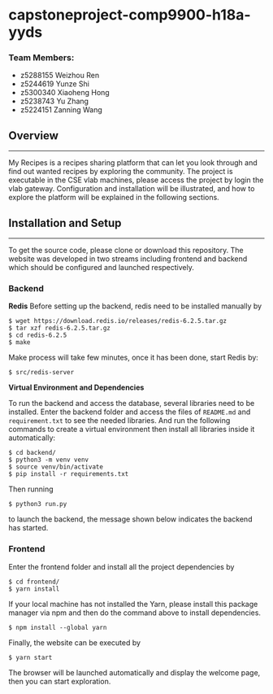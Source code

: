 # capstoneproject-comp9900-h18a-yyds

### Team Members:

* z5288155	Weizhou Ren
* z5244619	Yunze Shi
* z5300340	Xiaoheng Hong
* z5238743	Yu Zhang
* z5224151	Zanning Wang


## **Overview**
---
My Recipes is a recipes sharing platform that can let you look through and find out wanted recipes by exploring the community. The project is executable in the CSE vlab machines, please access the project by login the vlab gateway. Configuration and installation will be illustrated, and how to explore the platform will be explained in the following sections. 

## **Installation and Setup**
---
To get the source code, please clone or download this repository. The website was developed in two streams including frontend and backend which should be configured and launched respectively. 

### Backend
**Redis**
Before setting up the backend, redis need to be installed manually by 
```
$ wget https://download.redis.io/releases/redis-6.2.5.tar.gz
$ tar xzf redis-6.2.5.tar.gz
$ cd redis-6.2.5
$ make
```
Make process will take few minutes, once it has been done, start Redis by:
```
$ src/redis-server
```
**Virtual Environment and Dependencies**

To run the backend and access the database, several libraries need to be installed. Enter the backend folder and access the files of ```README.md``` and ```requirement.txt``` to see the needed libraries. And run the following commands to create a virtual environment then install all libraries inside it automatically: 
```
$ cd backend/
$ python3 -m venv venv
$ source venv/bin/activate
$ pip install -r requirements.txt
```

Then running 
```
$ python3 run.py
```
to launch the backend, the message shown below indicates the backend has started.


### Frontend

Enter the frontend folder and install all the project dependencies by
```
$ cd frontend/
$ yarn install
```
If your local machine has not installed the Yarn, please install this package manager via npm and then do the command above to install dependencies.
```
$ npm install --global yarn
```
Finally, the website can be executed by 
```
$ yarn start
```

The browser will be launched automatically and display the welcome page, then you can start exploration.

